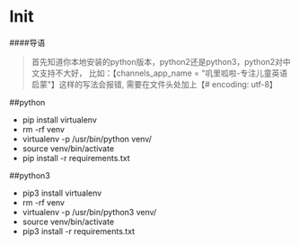 # Init
####导语
> 首先知道你本地安装的python版本，python2还是python3，python2对中文支持不大好，
比如：【channels_app_name = "叽里呱啦-专注儿童英语启蒙"】这样的写法会报错, 
需要在文件头处加上【# encoding: utf-8】

##python
* pip install virtualenv
* rm -rf venv
* virtualenv -p /usr/bin/python venv/
* source venv/bin/activate
* pip install -r requirements.txt

##python3
* pip3 install virtualenv
* rm -rf venv
* virtualenv -p /usr/bin/python3 venv/
* source venv/bin/activate
* pip3 install -r requirements.txt